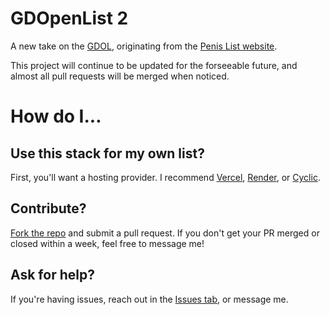# GDOpenList 2
A new take on the [GDOL](https://github.com/ElectroFlameOfficial/GDOpenList/), originating from the [Penis List website](https://penis.kontroll.dev/).

This project will continue to be updated for the forseeable future, and almost all pull requests will be merged when noticed.

# How do I...

## Use this stack for my own list?
First, you'll want a hosting provider. I recommend [Vercel](https://vercel.com/), [Render](https://render.com/), or [Cyclic](https://app.cyclic.sh/).

## Contribute?
[Fork the repo](https://github.com/KontrollFreek/GDOpenList-2/fork) and submit a pull request. If you don't get your PR merged or closed within a week, feel free to message me!

## Ask for help?
If you're having issues, reach out in the [Issues tab](https://github.com/KontrollFreek/GDOpenList-2/issues), or message me.
